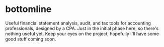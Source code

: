 # bottomline
Useful financial statement analysis, audit, and tax tools for accounting professionals, designed by a CPA. Just in the initial phase here, so there's nothing useful yet. Keep your eyes on the project, hopefully I'll have some good stuff coming soon.
